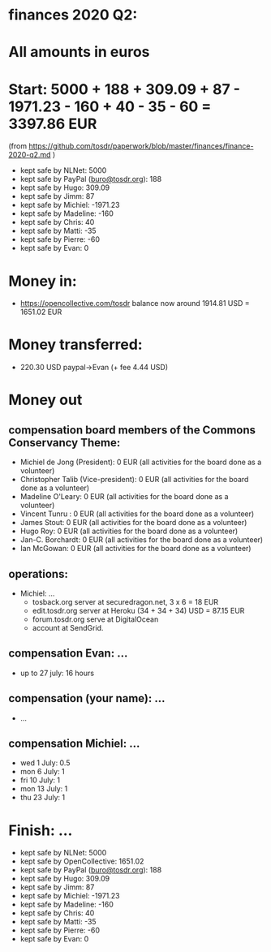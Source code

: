 # finances 2020 Q2:

# All amounts in euros
# Start: 5000 + 188 + 309.09 + 87 - 1971.23 - 160  + 40 - 35 - 60 = 3397.86 EUR
(from https://github.com/tosdr/paperwork/blob/master/finances/finance-2020-q2.md )
* kept safe by NLNet: 5000
* kept safe by PayPal (buro@tosdr.org): 188
* kept safe by Hugo: 309.09
* kept safe by Jimm: 87
* kept safe by Michiel: -1971.23
* kept safe by Madeline: -160
* kept safe by Chris: 40
* kept safe by Matti: -35
* kept safe by Pierre: -60
* kept safe by Evan: 0

# Money in:
* https://opencollective.com/tosdr balance now around 1914.81 USD = 1651.02 EUR

# Money transferred:
* 220.30 USD paypal->Evan (+ fee 4.44 USD)

# Money out

## compensation board members of the Commons Conservancy Theme:
  * Michiel de Jong (President):		0 EUR (all activities for the board done as a volunteer)
  * Christopher Talib (Vice-president):		0 EUR (all activities for the board done as a volunteer)
  * Madeline O'Leary:				0 EUR (all activities for the board done as a volunteer)
  * Vincent Tunru :				0 EUR (all activities for the board done as a volunteer)
  * James Stout:				0 EUR (all activities for the board done as a volunteer)
  * Hugo Roy:					0 EUR (all activities for the board done as a volunteer)
  * Jan-C. Borchardt:				0 EUR (all activities for the board done as a volunteer)
  * Ian McGowan:				0 EUR (all activities for the board done as a volunteer)

## operations:
  * Michiel: ...
    * tosback.org server at securedragon.net, 3 x 6 = 18 EUR
    * edit.tosdr.org server at Heroku (34 + 34 + 34) USD = 87.15 EUR
    * forum.tosdr.org serve at DigitalOcean
    * account at SendGrid.

## compensation Evan: ...
  * up to 27 july: 16 hours

## compensation (your name): ...
  * ...

## compensation Michiel: ...
  * wed 1 July: 0.5
  * mon 6 July: 1
  * fri 10 July: 1
  * mon 13 July: 1
  * thu 23 July: 1

# Finish: ...
* kept safe by NLNet: 5000
* kept safe by OpenCollective: 1651.02
* kept safe by PayPal (buro@tosdr.org): 188
* kept safe by Hugo: 309.09
* kept safe by Jimm: 87
* kept safe by Michiel: -1971.23
* kept safe by Madeline: -160
* kept safe by Chris: 40
* kept safe by Matti: -35
* kept safe by Pierre: -60
* kept safe by Evan: 0
